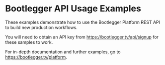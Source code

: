 # Bootlegger API Usage Examples

These examples demonstrate how to use the Bootlegger Platform REST API to build new production workflows.

You will need to obtain an API key from https://bootlegger.tv/api/signup for these samples to work.

For in-depth documentation and further examples, go to https://bootlegger.tv/platform.
